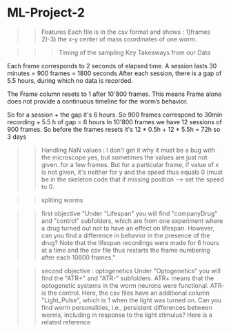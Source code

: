 # ML-Project-2

>>Features
Each file is in the csv format and shows : 
1)frames 
2)-3) the x-y center of mass coordinates of one worm.



>>> Timing of the sampling
Key Takeaways from our Data 

Each frame corresponds to 2 seconds of elapsed time.
A session lasts 30 minutes = 900 frames = 1800 seconds
After each session, there is a gap of 5.5 hours, during which no data is recorded.

The Frame column resets to 1 after 10'800 frames.
This means Frame alone does not provide a continuous timeline for the worm’s behavior.

So for a session + the gap it's 6 hours. So 900 frames correspond to 30min recording + 5.5 h of gap = 6 hours
In 10'800 frames we have 12 sessions of 900 frames. So before the frames resets it's 12 * 0.5h + 12 * 5.5h = 72h so 3 days


>> Handling NaN values :
I don't get it why it must be a bug with the microscope yes, but sometimes the values are just not given. for a few frames. But for a particular frame, if value of x is not given, it's neither for y and the speed thus equals 0 (must be in the skeleton code that if missing position --> set the speed to 0.

>> spliting worms

>> first objective
"Under "Lifespan" you will find "companyDrug" and "control" subfolders, which are from one experiment where a drug turned out not to have an effect on lifespan. However, can you find a difference in behavior in the presence of the drug? Note that the lifespan recordings were made for 6 hours at a time and the csv file thus restarts the frame numbering after each 10800 frames."

>> second objective : optogenetics
Under "Optogenetics" you will find the "ATR+" and "ATR-" subfolders. ATR+ means that the optogenetic systems in the worm neurons were functional. ATR- is the control. Here, the csv files have an additional column "Light_Pulse", which is 1 when the light was turned on. Can you find worm personalities, i.e., persistent differences between worms, including in response to the light stimulus? Here is a related reference